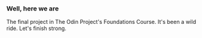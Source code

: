 ### Well, here we are ###

The final project in The Odin Project's Foundations Course. It's been a wild ride.
Let's finish strong.
